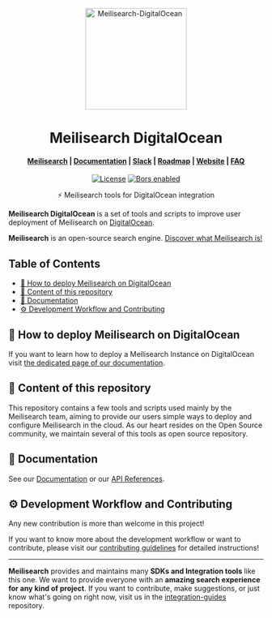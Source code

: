 <p align="center">
  <img src="https://res.cloudinary.com/meilisearch/image/upload/v1612343595/SDKs/meilisearch_digital_ocean.svg" alt="Meilisearch-DigitalOcean" width="200" height="200" />
</p>

<h1 align="center">Meilisearch DigitalOcean</h1>

<h4 align="center">
  <a href="https://github.com/meilisearch/Meilisearch">Meilisearch</a> |
  <a href="https://docs.meilisearch.com">Documentation</a> |
  <a href="https://slack.meilisearch.com">Slack</a> |
  <a href="https://roadmap.meilisearch.com/tabs/1-under-consideration">Roadmap</a> |
  <a href="https://www.meilisearch.com">Website</a> |
  <a href="https://docs.meilisearch.com/faq">FAQ</a>
</h4>

<p align="center">
  <a href="https://github.com/meilisearch/meilisearch-digitalocean/blob/main/LICENSE"><img src="https://img.shields.io/badge/license-MIT-informational" alt="License"></a>
  <a href="https://app.bors.tech/repositories/34948"><img src="https://bors.tech/images/badge_small.svg" alt="Bors enabled"></a>
</p>

<p align="center">⚡ Meilisearch tools for DigitalOcean integration</p>

**Meilisearch DigitalOcean** is a set of tools and scripts to improve user deployment of Meilisearch on [DigitalOcean](https://www.digitalocean.com/).

**Meilisearch** is an open-source search engine. [Discover what Meilisearch is!](https://github.com/meilisearch/Meilisearch)


## Table of Contents <!-- omit in toc -->

- [🚀 How to deploy Meilisearch on DigitalOcean](#-how-to-deploy-meilisearch-on-digitalocean)
- [🎁 Content of this repository](#-content-of-this-repository)
- [📖 Documentation](#-documentation)
- [⚙️ Development Workflow and Contributing](#️-development-workflow-and-contributing)

## 🚀 How to deploy Meilisearch on DigitalOcean

If you want to learn how to deploy a Meilisearch Instance on DigitalOcean visit [the dedicated page of our documentation](https://docs.meilisearch.com/create/how_to/digitalocean_droplet.html#deploy-a-meilisearch-instance-on-digitalocean).

## 🎁 Content of this repository

This repository contains a few tools and scripts used mainly by the Meilisearch team, aiming to provide our users simple ways to deploy and configure Meilisearch in the cloud. As our heart resides on the Open Source community, we maintain several of this tools as open source repository.

## 📖 Documentation

See our [Documentation](https://docs.meilisearch.com/learn/tutorials/getting_started.html) or our [API References](https://docs.meilisearch.com/reference/api/).


## ⚙️ Development Workflow and Contributing

Any new contribution is more than welcome in this project!

If you want to know more about the development workflow or want to contribute, please visit our [contributing guidelines](/CONTRIBUTING.md) for detailed instructions!

<hr>

**Meilisearch** provides and maintains many **SDKs and Integration tools** like this one. We want to provide everyone with an **amazing search experience for any kind of project**. If you want to contribute, make suggestions, or just know what's going on right now, visit us in the [integration-guides](https://github.com/meilisearch/integration-guides) repository.
